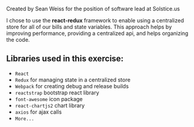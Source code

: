 Created by Sean Weiss for the position of software lead at Solstice.us

I chose to use the <b>react-redux</b> framework to enable using a centralized store for all of our bills and state variables.
This approach helps by improving performance, providing a centralized api, and helps organizing the code.

## Libraries used in this exercise:



* `React` 
* `Redux` for managing state in a centralized store
* `Webpack` for creating debug and release builds
* `reactstrap` bootstrap react library
* `font-awesome` icon package
* `react-chartjs2` chart library
* `axios` for ajax calls
* `More...` 
